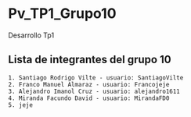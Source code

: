 # Pv_TP1_Grupo10
Desarrollo Tp1

## Lista de integrantes del grupo 10

    1. Santiago Rodrigo Vilte - usuario: SantiagoVilte
    2. Franco Manuel Almaraz - usuario: Francojeje
    3. Alejandro Imanol Cruz - usuario: alejandro1611
    4. Miranda Facundo David - usuario: MirandaFD0
    5. jeje